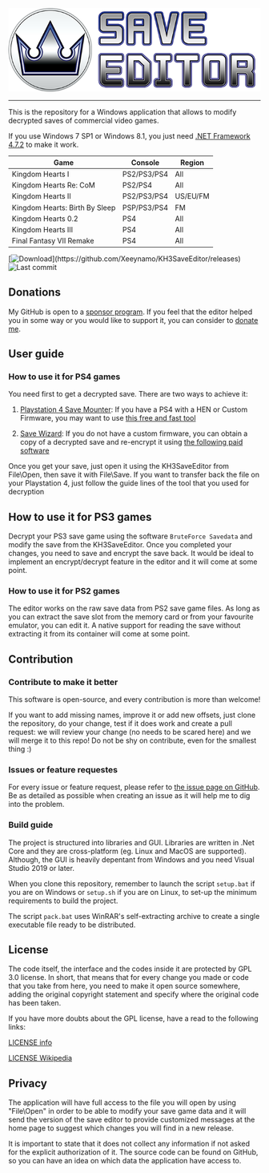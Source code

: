 ![Kingdom Save Editor](docs/banner.png)

---

This is the repository for a Windows application that allows to modify decrypted saves of commercial video games.

If you use Windows 7 SP1 or Windows 8.1, you just need [.NET Framework 4.7.2](https://dotnet.microsoft.com/download/dotnet-framework/thank-you/net472-web-installer) to make it work.

| Game                           | Console      | Region |
|--------------------------------| -------------|--------|
| Kingdom Hearts I               | PS2/PS3/PS4  | All    |
| Kingdom Hearts Re: CoM         | PS2/PS4      | All    |
| Kingdom Hearts II              | PS2/PS3/PS4  | US/EU/FM |
| Kingdom Hearts: Birth By Sleep | PSP/PS3/PS4  | FM     |
| Kingdom Hearts 0.2             | PS4          | All    |
| Kingdom Hearts III             | PS4          | All    |
| Final Fantasy VII Remake       | PS4          | All    |

[![Download](https://img.shields.io/github/downloads/xeeynamo/kh3saveeditor/total.svg?)](https://github.com/Xeeynamo/KH3SaveEditor/releases)
![Last commit](https://img.shields.io/github/last-commit/xeeynamo/kh3saveeditor.svg?style=flat-square)

## Donations

My GitHub is open to a [sponsor program](https://github.com/sponsors/Xeeynamo). If you feel that the editor helped you in some way or you would like to support it, you can consider to [donate me](https://github.com/sponsors/Xeeynamo).

## User guide

### How to use it for PS4 games

You need first to get a decrypted save. There are two ways to achieve it:

1) [Playstation 4 Save Mounter](https://github.com/ChendoChap/Playstation-4-Save-Mounter): If you have a PS4 with a HEN or Custom Firmware, you may want to use [this free and fast tool](https://github.com/ChendoChap/Playstation-4-Save-Mounter)

2) [Save Wizard](https://www.savewizard.net/): If you do not have a custom firmware, you can obtain a copy of a decrypted save and re-encrypt it using [the following paid software](https://www.savewizard.net/)

Once you get your save, just open it using the KH3SaveEditor from File\Open, then save it with File\Save. If you want to transfer back the file on your Playstation 4, just follow the guide lines of the tool that you used for decryption

## How to use it for PS3 games

Decrypt your PS3 save game using the software `BruteForce Savedata` and modify the save from the KH3SaveEditor. Once you completed your changes, you need to save and encrypt the save back. It would be ideal to implement an encrypt/decrypt feature in the editor and it will come at some point.

### How to use it for PS2 games

The editor works on the raw save data from PS2 save game files. As long as you can extract the save slot from the memory card or from your favourite emulator, you can edit it. A native support for reading the save without extracting it from its container will come at some point.

## Contribution

### Contribute to make it better

This software is open-source, and every contribution is more than welcome!

If you want to add missing names, improve it or add new offsets, just clone the repository, do your change, test if it does work and create a pull request: we will review your change (no needs to be scared here) and we will merge it to this repo! Do not be shy on contribute, even for the smallest thing :)

### Issues or feature requestes

For every issue or feature request, please refer to [the issue page on GitHub](https://github.com/Xeeynamo/KH3SaveEditor/issues). Be as detailed as possible when creating an issue as it will help me to dig into the problem.

### Build guide

The project is structured into libraries and GUI. Libraries are written in .Net Core and they are cross-platform (eg. Linux and MacOS are supported). Although, the GUI is heavily depentant from Windows and you need Visual Studio 2019 or later.

When you clone this repository, remember to launch the script `setup.bat` if you are on Windows or `setup.sh` if you are on Linux, to set-up the minimum requirements to build the project.

The script `pack.bat` uses WinRAR's self-extracting archive to create a single executable file ready to be distributed.

## License

The code itself, the interface and the codes inside it are protected by GPL 3.0 license. In short, that means that for every change you made or code that you take from here, you need to make it open source somewhere, adding the original copyright statement and specify where the original code has been taken.

If you have more doubts about the GPL license, have a read to the following links:

[LICENSE info](https://tldrlegal.com/license/gnu-general-public-license-v3-(gpl-3))

[LICENSE Wikipedia](https://simple.wikipedia.org/wiki/GNU_General_Public_License)

## Privacy

The application will have full access to the file you will open by using "File\Open" in order to be able to modify your save game data and it will send the version of the save editor to provide customized messages at the home page to suggest which changes you will find in a new release.

It is important to state that it does not collect any information if not asked for the explicit authorization of it. The source code can be found on GitHub, so you can have an idea on which data the application have access to.

